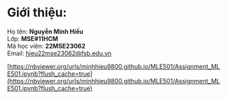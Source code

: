 

# Giới thiệu:
Họ tên: **Nguyễn Minh Hiếu**<br />
Lớp: **MSE#11HCM** <br />
Mã học viên: **22MSE23062**<br />
Email: hieu22mse23062@fsb.edu.vn

[https://nbviewer.org/urls/minhhieu9800.github.io/MLE501/Assignment_MLE501.ipynb?flush_cache=true](https://nbviewer.org/urls/minhhieu9800.github.io/MLE501/Assignment_MLE501.ipynb?flush_cache=true)

